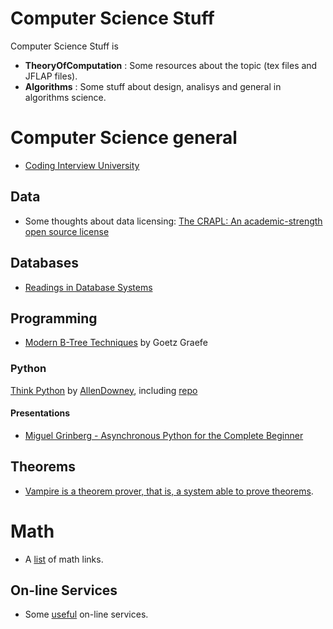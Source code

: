 # Computer Science Stuff

Computer Science Stuff is

* **TheoryOfComputation** : Some resources about the topic (tex files and JFLAP files).
* **Algorithms** : Some stuff about design, analisys and general in algorithms science.

# Computer Science general

* [Coding Interview University](https://github.com/jwasham/coding-interview-university)

## Data

* Some thoughts about data licensing: [The CRAPL: An academic-strength open source license](http://matt.might.net/articles/crapl/)

## Databases

* [Readings in Database Systems](http://www.redbook.io)

## Programming

* [Modern B-Tree Techniques](http://citeseerx.ist.psu.edu/viewdoc/download?doi=10.1.1.219.7269&rep=rep1&type=pdf) by Goetz Graefe

### Python

[Think Python](http://greenteapress.com/wp/think-python-2e/) by [AllenDowney](https://github.com/AllenDowney), including [repo](https://github.com/AllenDowney/ThinkPython2)

#### Presentations

* [Miguel Grinberg - Asynchronous Python for the Complete Beginner](https://speakerdeck.com/pycon2017/miguel-grinberg-asynchronous-python-for-the-complete-beginner) 

## Theorems

* [Vampire is a theorem prover, that is, a system able to prove theorems](https://vprover.github.io/).

# Math

* A [list](https://github.com/Spacial/csstuff/blob/master/math.md) of math links.

## On-line Services

* Some [useful](https://github.com/Spacial/csstuff/blob/master/UsefulSites.md) on-line services.

